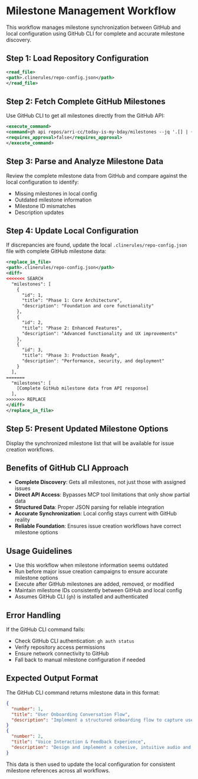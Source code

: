 # Milestone Management Workflow

This workflow manages milestone synchronization between GitHub and local configuration using GitHub CLI for complete and accurate milestone discovery.

## Step 1: Load Repository Configuration

```xml
<read_file>
<path>.clinerules/repo-config.json</path>
</read_file>
```

## Step 2: Fetch Complete GitHub Milestones

Use GitHub CLI to get all milestones directly from the GitHub API:

```xml
<execute_command>
<command>gh api repos/arri-cc/today-is-my-bday/milestones --jq '.[] | {number, title, description}'</command>
<requires_approval>false</requires_approval>
</execute_command>
```

## Step 3: Parse and Analyze Milestone Data

Review the complete milestone data from GitHub and compare against the local configuration to identify:
- Missing milestones in local config
- Outdated milestone information
- Milestone ID mismatches
- Description updates

## Step 4: Update Local Configuration

If discrepancies are found, update the local `.clinerules/repo-config.json` file with complete GitHub milestone data:

```xml
<replace_in_file>
<path>.clinerules/repo-config.json</path>
<diff>
<<<<<<< SEARCH
  "milestones": [
    {
      "id": 1,
      "title": "Phase 1: Core Architecture",
      "description": "Foundation and core functionality"
    },
    {
      "id": 2, 
      "title": "Phase 2: Enhanced Features",
      "description": "Advanced functionality and UX improvements"
    },
    {
      "id": 3,
      "title": "Phase 3: Production Ready", 
      "description": "Performance, security, and deployment"
    }
  ],
=======
  "milestones": [
    [Complete GitHub milestone data from API response]
  ],
>>>>>>> REPLACE
</diff>
</replace_in_file>
```

## Step 5: Present Updated Milestone Options

Display the synchronized milestone list that will be available for issue creation workflows.

## Benefits of GitHub CLI Approach

- **Complete Discovery**: Gets all milestones, not just those with assigned issues
- **Direct API Access**: Bypasses MCP tool limitations that only show partial data
- **Structured Data**: Proper JSON parsing for reliable integration
- **Accurate Synchronization**: Local config stays current with GitHub reality
- **Reliable Foundation**: Ensures issue creation workflows have correct milestone options

## Usage Guidelines

- Use this workflow when milestone information seems outdated
- Run before major issue creation campaigns to ensure accurate milestone options
- Execute after GitHub milestones are added, removed, or modified
- Maintain milestone IDs consistently between GitHub and local config
- Assumes GitHub CLI (`gh`) is installed and authenticated

## Error Handling

If the GitHub CLI command fails:
- Check GitHub CLI authentication: `gh auth status`
- Verify repository access permissions
- Ensure network connectivity to GitHub
- Fall back to manual milestone configuration if needed

## Expected Output Format

The GitHub CLI command returns milestone data in this format:
```json
{
  "number": 1,
  "title": "User Onboarding Conversation Flow",
  "description": "Implement a structured onboarding flow to capture user preferences, goals, and tone"
}
{
  "number": 2,
  "title": "Voice Interaction & Feedback Experience", 
  "description": "Design and implement a cohesive, intuitive audio and interaction experience"
}
```

This data is then used to update the local configuration for consistent milestone references across all workflows.
